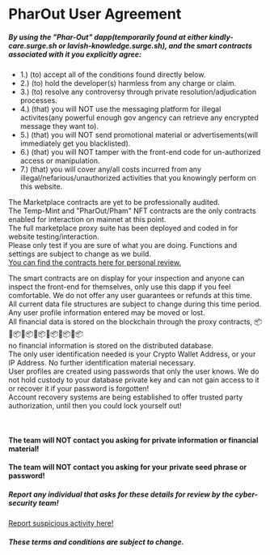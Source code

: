 # PharOut User Agreement

<h5>By using the "Phar-Out" dapp(temporarily found at either kindly-care.surge.sh or lavish-knowledge.surge.sh), and the smart contracts associated with it you explicitly agree:</h5>
            <ul style={{ fontSize: 16 }}>
              <li>1.) (to) accept all of the conditions found directly below.</li>
              <li>2.) (to) hold the developer(s) harmless from any charge or claim.</li>
              <li>3.) (to) resolve any controversy through private resolution/adjudication processes.</li>
              <li>
                4.) (that) you will NOT use the messaging platform for illegal activites(any powerful enough gov angency
                can retrieve any encrypted message they want to).
              </li>
              <li>
                5.) (that) you will NOT send promotional material or advertisements(will immediately get you
                blacklisted).
              </li>
              <li>6.) (that) you will NOT tamper with the front-end code for un-authorized access or manipulation.</li>
              <li>
                7.) (that) you will cover any/all costs incurred from any illegal/nefarious/unauthorized activities that
                you knowingly perform on this website.
              </li>
            </ul>
            <p>
                The Marketplace contracts are yet to be professionally audited. <br /> The Temp-Mint and "PharOut/Pham"
                NFT contracts are the only contracts enabled for interaction on mainnet at this point.
                <br/> The full marketplace proxy suite has been deployed and coded in for website testing/interaction.
                <br/> Please only test if you are sure of what you are doing. Functions and settings are subject to change as we build.
                <br />
                <a href="https://github.com/StarKeyJON/phar_out_temp_mint">
                  You can find the contracts here for personal review.
                </a>
              </p>
            <div>
              <p>
                The smart contracts are on display for your inspection and anyone can inspect the front-end for
                themselves, only use this dapp if you feel comfortable. We do not offer any user guarantees or refunds
                at this time.
                <br /> All current data file structures are subject to change during this time period.
                <br /> Any user profile information entered may be moved or lost.
                <br /> All financial data is stored on the blockchain through the proxy contracts,
                📦🔗📦🔗📦🔗📦🔗📦🔗📦🔗📦
                <br /> no financial information is stored on the distributed database.
                <br /> The only user identification needed is your Crypto Wallet Address, or your IP Address. No further
                identification material necessary.
                <br /> User profiles are created using passwords that only the user knows. We do not hold custody to
                your database private key and can not gain access to it or recover it if your password is forgotten!
                <br /> Account recovery systems are being established to offer trusted party authorization, until then
                you could lock yourself out!
              </p>
            </div>
            <br />
            <h4>The team will NOT contact you asking for private information or financial material!</h4>
            <h4>The team will NOT contact you asking for your private seed phrase or password!</h4>
            <h5>Report any individual that asks for these details for review by the cyber-security team!</h5>
            <a href="https://kindly-care.surge.sh/#/security/reports"> Report suspicious activity here!</a>
            <h5>These terms and conditions are subject to change.</h5>
